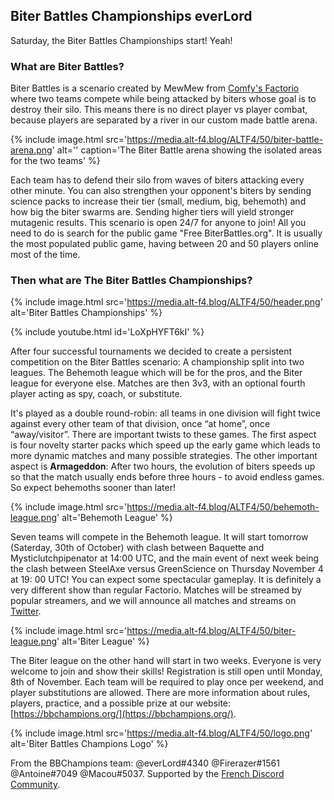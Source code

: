 ## Biter Battles Championships <author>everLord</author>

Saturday, the Biter Battles Championships start! Yeah!

### What are Biter Battles?

Biter Battles is a scenario created by MewMew from [Comfy's Factorio](https://getcomfy.eu/discord) where two teams compete while being attacked by biters whose goal is to destroy their silo. This means there is no direct player vs player combat, because players are separated by a river in our custom made battle arena.

{% include image.html src='https://media.alt-f4.blog/ALTF4/50/biter-battle-arena.png' alt='' caption='The Biter Battle arena showing the isolated areas for the two teams' %}

Each team has to defend their silo from waves of biters attacking every other minute. You can also strengthen your opponent's biters by sending science packs to increase their tier (small, medium, big, behemoth) and how big the biter swarms are. Sending higher tiers will yield stronger mutagenic results. This scenario is open 24/7 for anyone to join! All you need to do is search for the public game "Free BiterBattles.org". It is usually the most populated public game, having between 20 and 50 players online most of the time.

### Then what are The Biter Battles Championships?

{% include image.html src='https://media.alt-f4.blog/ALTF4/50/header.png' alt='Biter Battles Championships' %}

{% include youtube.html id='LoXpHYFT6kI' %}

After four successful tournaments we decided to create a persistent competition on the Biter Battles scenario: A championship split into two leagues. The Behemoth league which will be for the pros, and the Biter league for everyone else. Matches are then 3v3, with an optional fourth player acting as spy, coach, or substitute.

It's played as a double round-robin: all teams in one division will fight twice against every other team of that division, once “at home”, once “away/visitor”. There are important twists to these games. The first aspect is four novelty starter packs which speed up the early game which leads to more dynamic matches and many possible strategies. The other important aspect is **Armageddon**: After two hours, the evolution of biters speeds up so that the match usually ends before three hours - to avoid endless games. So expect behemoths sooner than later!

{% include image.html src='https://media.alt-f4.blog/ALTF4/50/behemoth-league.png' alt='Behemoth League' %}

Seven teams will compete in the Behemoth league. It will start tomorrow (Saterday, 30th of October) with clash between Baquette and Mysticlutchpipenator at 14:00 UTC, and the main event of next week being the clash between SteelAxe versus GreenScience on Thursday November 4 at 19: 00 UTC! You can expect some spectacular gameplay. It is definitely a very different show than regular Factorio. Matches will be streamed by popular streamers, and we will announce all matches and streams on [Twitter](https://twitter.com/BiterBattles).

{% include image.html src='https://media.alt-f4.blog/ALTF4/50/biter-league.png' alt='Biter League' %}

The Biter league on the other hand will start in two weeks. Everyone is very welcome to join and show their skills! Registration is still open until Monday, 8th of November. Each team will be required to play once per weekend, and player substitutions are allowed. There are more information about rules, players, practice, and a possible prize at our website: [https://bbchampions.org/](https://bbchampions.org/).

{% include image.html src='https://media.alt-f4.blog/ALTF4/50/logo.png' alt='Biter Battles Champions Logo' %}

From the BBChampions team: @everLord#4340 @Firerazer#1561 @Antoine#7049 @Macou#5037. Supported by the [French Discord Community](https://discord.gg/d2ja9wUd).
